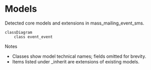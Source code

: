 # Models

Detected core models and extensions in mass_mailing_event_sms.

```mermaid
classDiagram
    class event_event
```

Notes
- Classes show model technical names; fields omitted for brevity.
- Items listed under _inherit are extensions of existing models.
